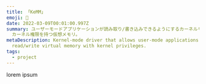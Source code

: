 ```yaml
---
title: 「KeMM」
emoji: 🔬
date: 2022-03-09T00:01:00.997Z
summary: ユーザーモードアプリケーションが読み取り/書き込みできるようにするカーネルモードドライバー
  カーネル権限を持つ仮想メモリ。
metaDescription: Kernel-mode driver that allows user-mode applications to
  read/write virtual memory with kernel privileges.
tags:
  - project
---
```

lorem ipsum